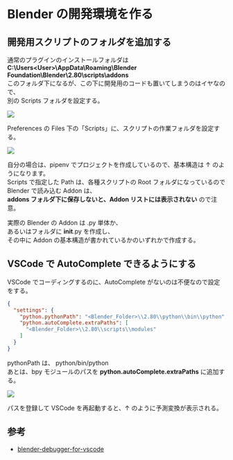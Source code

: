 # Blender の開発環境を作る

<!-- SUMMARY:Blenderの開発環境を作る -->

## 開発用スクリプトのフォルダを追加する

通常のプラグインのインストールフォルダは  
**C:\Users\<User>\AppData\Roaming\Blender Foundation\Blender\2.80\scripts\addons**  
このフォルダ下になるが、この下に開発用のコードも置いてしまうのはイヤなので、  
別の Scripts フォルダを設定する。

![](../../../img/2018-12-17-22-37-37.png)

Preferences の Files 下の「Scripts」に、スクリプトの作業フォルダを設定する。

![](../../../img/2018-12-17-22-37-54.png)

自分の場合は、pipenv でプロジェクトを作成しているので、基本構造は ↑ のようになります。  
Scripts で指定した Path は、各種スクリプトの Root フォルダになっているので  
Blender で読み込む Addon は、  
**addons フォルダ下に保存しないと、Addon リストには表示されない** ので注意。

実際の Blender の Addon は .py 単体か、  
あるいはフォルダに **init**.py を作成し、  
その中に Addon の基本構造が書かれているかのいずれかで作成する。

## VSCode で AutoComplete できるようにする

VSCode でコーディングするのに、AutoComplete がないのは不便なので設定をする。

```json
{
  "settings": {
    "python.pythonPath": "<Blender_Folder>\\2.80\\python\\bin\\python",
    "python.autoComplete.extraPaths": [
      "<Blender_Folder>\\2.80\\scripts\\modules"
    ]
  }
}
```

pythonPath は、 python/bin/python  
あとは、bpy モジュールのパスを **python.autoComplete.extraPaths** に追加する。

![](../../../img/2018-12-17-22-38-32.png)

パスを登録して VSCode を再起動すると、↑ のように予測変換が表示される。

## 参考

- [blender-debugger-for-vscode](https://github.com/AlansCodeLog/blender-debugger-for-vscode)
